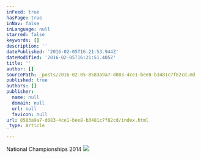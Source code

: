 ```yaml
---
inFeed: true
hasPage: true
inNav: false
inLanguage: null
starred: false
keywords: []
description: ''
datePublished: '2016-02-05T16:21:53.944Z'
dateModified: '2016-02-05T16:21:51.405Z'
title: ''
author: []
sourcePath: _posts/2016-02-05-8583a9a7-d083-4ce1-bee8-b3481c7f82cd.md
published: true
authors: []
publisher:
  name: null
  domain: null
  url: null
  favicon: null
url: 8583a9a7-d083-4ce1-bee8-b3481c7f82cd/index.html
_type: Article

---
```

National Championships 2014
![](https://the-grid-user-content.s3-us-west-2.amazonaws.com/8bf2eb5d-43c5-4e97-a942-93d003757b10.jpg)